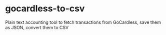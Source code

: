 # gocardless-to-csv
Plain text accounting tool to fetch transactions from GoCardless, save them as JSON, convert them to CSV
